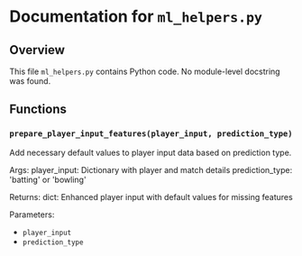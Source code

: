 # Documentation for `ml_helpers.py`

## Overview

This file `ml_helpers.py` contains Python code. No module-level docstring was found.
## Functions

### `prepare_player_input_features(player_input, prediction_type)`

Add necessary default values to player input data based on prediction type.

Args:
    player_input: Dictionary with player and match details
    prediction_type: 'batting' or 'bowling'
    
Returns:
    dict: Enhanced player input with default values for missing features

Parameters:
- `player_input`
- `prediction_type`

